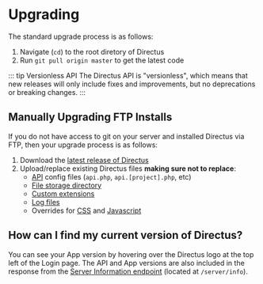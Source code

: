 # Upgrading

The standard upgrade process is as follows:

1. Navigate (`cd`) to the root diretory of Directus
2. Run `git pull origin master` to get the latest code

::: tip Versionless API
The Directus API is "versionless", which means that new releases will only include fixes and improvements, but no deprecations or breaking changes.
:::

## Manually Upgrading FTP Installs

If you do not have access to git on your server and installed Directus via FTP, then your upgrade process is as follows:

1. Download the [latest release of Directus](https://github.com/directus/v8-archive/releases/latest)
2. Upload/replace existing Directus files **making sure not to replace**:
    * [API](https://github.com/directus/v8-archive/tree/master/config) config files (`api.php`, `api.[project].php`, etc)
    * [File storage directory](https://github.com/directus/v8-archive/tree/master/public/uploads)
    * [Custom extensions](https://github.com/directus/v8-archive/tree/master/public/extensions/custom)
    * [Log files](https://github.com/directus/v8-archive/tree/master/logs)
    * Overrides for [CSS](https://github.com/directus/v8-archive/blob/master/public/admin/style.css) and [Javascript](https://github.com/directus/v8-archive/blob/master/public/admin/script.js)

## How can I find my current version of Directus?

You can see your App version by hovering over the Directus logo at the top left of the Login page. The API and App versions are also included in the response from the [Server Information endpoint](/api/reference#information) (located at `/server/info`).
